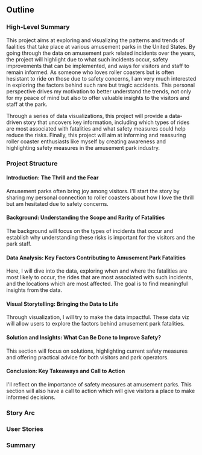 ## Outline

### High-Level Summary
This project aims at exploring and visualizing the patterns and trends of faalities that take place at various amusement parks in the United States. By going through the data on amusement park related incidents over the years, the project will highlight due to what such incidents occur, safety improvements that can be implemented, and ways for visitors and staff to remain informed. As someone who loves roller coasters but is often hesistant to ride on those due to safety concerns, I am very much interested in exploring the factors behind such rare but tragic accidents. This personal perspective drives my motivation to better understand the trends, not only for my peace of mind but also to offer valuable insights to the visitors and staff at the park. 

Through a series of data visualizations, this project will provide a data-driven story that uncovers key information, including which types of rides are most associated with fatalities and what safety measures could help reduce the risks. Finally, this project will aim at informing and reassuring roller coaster enthusiasts like myself by creating awareness and highlighting safety measures in the amusement park industry. 

### Project Structure

#### Introduction: The Thrill and the Fear

Amusement parks often bring joy among visitors. I'll start the story by sharing my personal connection to roller coasters about how I love the thrill but am hesitated due to safety concerns. 
#### Background: Understanding the Scope and Rarity of Fatalities

The background will focus on the types of incidents that occur and establish why understanding these risks is important for the visitors and the park staff. 
#### Data Analysis: Key Factors Contributing to Amusement Park Fatalities

Here, I will dive into the data, exploring when and where the fatalities are most likely to occur, the rides that are most associated with such incidents, and the locations which are most affected. The goal is to find meaningful insights from the data. 
#### Visual Storytelling: Bringing the Data to Life

Through visualization, I will try to make the data impactful. These data viz will allow users to explore the factors behind amusement park fatalities.
#### Solution and Insights: What Can Be Done to Improve Safety?

This section will focus on solutions, highlighting current safety measures and offering practical advice for both visitors and park operators. 
#### Conclusion: Key Takeaways and Call to Action
I'll reflect on the importance of safety measures at amusement parks. This section will also have a call to action which will give visitors a place to make informed decisions. 

### Story Arc
### User Stories
### Summary
